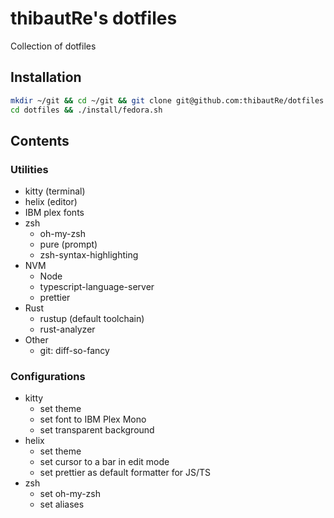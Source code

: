 # thibautRe's dotfiles

Collection of dotfiles

## Installation

```sh
mkdir ~/git && cd ~/git && git clone git@github.com:thibautRe/dotfiles.git
cd dotfiles && ./install/fedora.sh
```

## Contents

### Utilities

- kitty (terminal)
- helix (editor)
- IBM plex fonts
- zsh
	- oh-my-zsh
	- pure (prompt)
	- zsh-syntax-highlighting
- NVM
	- Node
	- typescript-language-server
	- prettier
- Rust
  - rustup (default toolchain)
  - rust-analyzer
- Other
	- git: diff-so-fancy

### Configurations

- kitty
	- set theme
	- set font to IBM Plex Mono
	- set transparent background
- helix
	- set theme
	- set cursor to a bar in edit mode
	- set prettier as default formatter for JS/TS
- zsh
	- set oh-my-zsh
	- set aliases